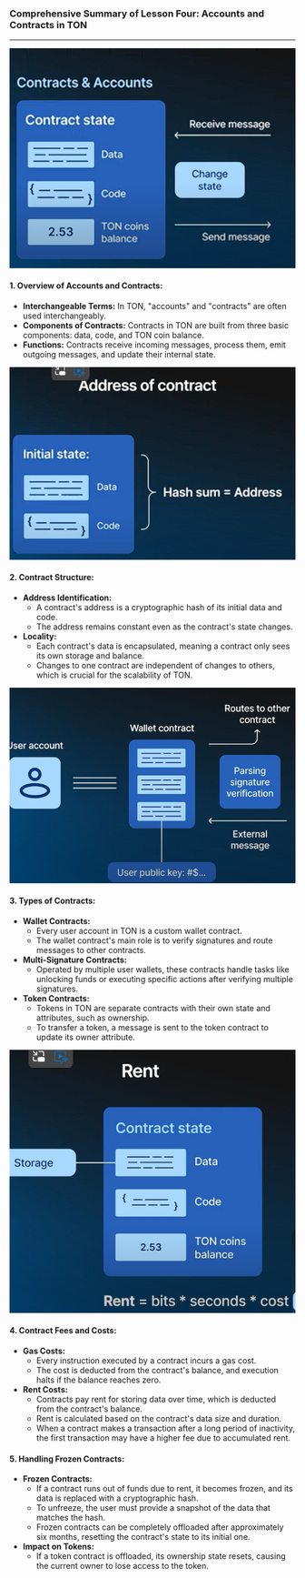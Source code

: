 

### **Comprehensive Summary of Lesson Four: Accounts and Contracts in TON**

* * * *

![alt text](image-2.png)

#### **1\. Overview of Accounts and Contracts:**

-   **Interchangeable Terms:** In TON, "accounts" and "contracts" are often used interchangeably.
-   **Components of Contracts:** Contracts in TON are built from three basic components: data, code, and TON coin balance.
-   **Functions:** Contracts receive incoming messages, process them, emit outgoing messages, and update their internal state.

![alt text](image-3.png)

#### **2\. Contract Structure:**

-   **Address Identification:**
    -   A contract's address is a cryptographic hash of its initial data and code.
    -   The address remains constant even as the contract's state changes.
-   **Locality:**
    -   Each contract's data is encapsulated, meaning a contract only sees its own storage and balance.
    -   Changes to one contract are independent of changes to others, which is crucial for the scalability of TON.

![alt text](image-4.png)
#### **3\. Types of Contracts:**

-   **Wallet Contracts:**
    -   Every user account in TON is a custom wallet contract.
    -   The wallet contract's main role is to verify signatures and route messages to other contracts.
-   **Multi-Signature Contracts:**
    -   Operated by multiple user wallets, these contracts handle tasks like unlocking funds or executing specific actions after verifying multiple signatures.
-   **Token Contracts:**
    -   Tokens in TON are separate contracts with their own state and attributes, such as ownership.
    -   To transfer a token, a message is sent to the token contract to update its owner attribute.

![alt text](image-5.png)
#### **4\. Contract Fees and Costs:**

-   **Gas Costs:**
    -   Every instruction executed by a contract incurs a gas cost.
    -   The cost is deducted from the contract's balance, and execution halts if the balance reaches zero.
-   **Rent Costs:**
    -   Contracts pay rent for storing data over time, which is deducted from the contract's balance.
    -   Rent is calculated based on the contract's data size and duration.
    -   When a contract makes a transaction after a long period of inactivity, the first transaction may have a higher fee due to accumulated rent.

#### **5\. Handling Frozen Contracts:**

-   **Frozen Contracts:**
    -   If a contract runs out of funds due to rent, it becomes frozen, and its data is replaced with a cryptographic hash.
    -   To unfreeze, the user must provide a snapshot of the data that matches the hash.
    -   Frozen contracts can be completely offloaded after approximately six months, resetting the contract's state to its initial one.
-   **Impact on Tokens:**
    -   If a token contract is offloaded, its ownership state resets, causing the current owner to lose access to the token.